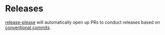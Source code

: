 # Releases

[release-please](https://github.com/googleapis/release-please) will automatically open up PRs to conduct releases based on [conventional commits](https://www.conventionalcommits.org/en/v1.0.0/).
